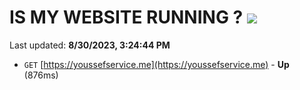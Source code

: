 # IS MY WEBSITE RUNNING ? [![](https://img.shields.io/static/v1?label=Sponsor&message=%E2%9D%A4&logo=GitHub&color=%23fe8e86)](https://github.com/sponsors/<username>)

Last updated: **8/30/2023, 3:24:44 PM**

- `GET` [https://youssefservice.me](https://youssefservice.me) - **Up** (876ms)
